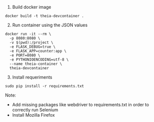 1. Build docker image
```
docker build -t theia-devcontainer .
```

2. Run container using the JSON values
```
docker run -it --rm \
  -p 8080:8080 \
  -v $(pwd):/project \
  -e FLASK_DEBUG=true \
  -e FLASK_APP=counter:app \
  -e PORT=8080 \
  -e PYTHONIOENCODING=utf-8 \
  --name theia-container \
  theia-devcontainer
```
3. Install requeriments
```
sudo pip install -r requirements.txt 
```

Note:
- Add missing packages like webdriver to requirements.txt in order to correctly run Selenium
- Install Mozilla Firefox